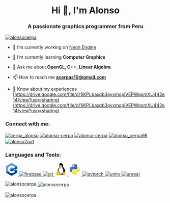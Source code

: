 <h1 align="center">Hi 👋, I'm Alonso</h1>
<h3 align="center">A passionate graphics programmer from Peru</h3>

<p align="left"> <a href="https://github.com/ryo-ma/github-profile-trophy"><img src="https://github-profile-trophy.vercel.app/?username=alonsocerpa" alt="alonsocerpa" /></a> </p>

- 🔭 I’m currently working on [Neon Engine](https://github.com/AlonsoCerpa/NeonEngine)

- 🌱 I’m currently learning **Computer Graphics**

- 💬 Ask me about **OpenGL, C++, Linear Algebra**

- 📫 How to reach me **acerpas10@gmail.com**

- 📄 Know about my experiences [https://drive.google.com/file/d/1iKPLbaxqb3oyxmopiVEPWqomXU442e14/view?usp=sharing](https://drive.google.com/file/d/1iKPLbaxqb3oyxmopiVEPWqomXU442e14/view?usp=sharing)

<h3 align="left">Connect with me:</h3>
<p align="left">
<a href="https://twitter.com/cerpa_alonso" target="blank"><img align="center" src="https://raw.githubusercontent.com/rahuldkjain/github-profile-readme-generator/master/src/images/icons/Social/twitter.svg" alt="cerpa_alonso" height="30" width="40" /></a>
<a href="https://linkedin.com/in/alonso-cerpa" target="blank"><img align="center" src="https://raw.githubusercontent.com/rahuldkjain/github-profile-readme-generator/master/src/images/icons/Social/linked-in-alt.svg" alt="alonso-cerpa" height="30" width="40" /></a>
<a href="https://stackoverflow.com/users/alonso-cerpa" target="blank"><img align="center" src="https://raw.githubusercontent.com/rahuldkjain/github-profile-readme-generator/master/src/images/icons/Social/stack-overflow.svg" alt="alonso-cerpa" height="30" width="40" /></a>
<a href="https://www.codechef.com/users/alonso_cerpa98" target="blank"><img align="center" src="https://cdn.jsdelivr.net/npm/simple-icons@3.1.0/icons/codechef.svg" alt="alonso_cerpa98" height="30" width="40" /></a>
<a href="https://www.leetcode.com/alonso2oo1" target="blank"><img align="center" src="https://raw.githubusercontent.com/rahuldkjain/github-profile-readme-generator/master/src/images/icons/Social/leet-code.svg" alt="alonso2oo1" height="30" width="40" /></a>
</p>

<h3 align="left">Languages and Tools:</h3>
<p align="left"> <a href="https://www.w3schools.com/cpp/" target="_blank" rel="noreferrer"> <img src="https://raw.githubusercontent.com/devicons/devicon/master/icons/cplusplus/cplusplus-original.svg" alt="cplusplus" width="40" height="40"/> </a> <a href="https://firebase.google.com/" target="_blank" rel="noreferrer"> <img src="https://www.vectorlogo.zone/logos/firebase/firebase-icon.svg" alt="firebase" width="40" height="40"/> </a> <a href="https://git-scm.com/" target="_blank" rel="noreferrer"> <img src="https://www.vectorlogo.zone/logos/git-scm/git-scm-icon.svg" alt="git" width="40" height="40"/> </a> <a href="https://www.linux.org/" target="_blank" rel="noreferrer"> <img src="https://raw.githubusercontent.com/devicons/devicon/master/icons/linux/linux-original.svg" alt="linux" width="40" height="40"/> </a> <a href="https://www.python.org" target="_blank" rel="noreferrer"> <img src="https://raw.githubusercontent.com/devicons/devicon/master/icons/python/python-original.svg" alt="python" width="40" height="40"/> </a> <a href="https://pytorch.org/" target="_blank" rel="noreferrer"> <img src="https://www.vectorlogo.zone/logos/pytorch/pytorch-icon.svg" alt="pytorch" width="40" height="40"/> </a> <a href="https://unity.com/" target="_blank" rel="noreferrer"> <img src="https://www.vectorlogo.zone/logos/unity3d/unity3d-icon.svg" alt="unity" width="40" height="40"/> </a> <a href="https://unrealengine.com/" target="_blank" rel="noreferrer"> <img src="https://raw.githubusercontent.com/kenangundogan/fontisto/036b7eca71aab1bef8e6a0518f7329f13ed62f6b/icons/svg/brand/unreal-engine.svg" alt="unreal" width="40" height="40"/> </a> </p>

<p><img align="left" src="https://github-readme-stats.vercel.app/api/top-langs?username=alonsocerpa&show_icons=true&locale=en&layout=compact" alt="alonsocerpa" /></p>

<p>&nbsp;<img align="center" src="https://github-readme-stats.vercel.app/api?username=alonsocerpa&show_icons=true&locale=en" alt="alonsocerpa" /></p>

<p><img align="center" src="https://github-readme-streak-stats.herokuapp.com/?user=alonsocerpa&" alt="alonsocerpa" /></p>

